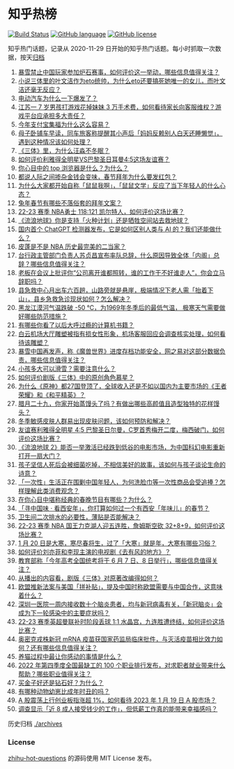 # 知乎热榜
[![Build Status](https://github.com/ToWeLong/zhihu-hot-questions/workflows/CI/badge.svg)](https://github.com/ToWeLong/zhihu-hot-questions/actions)
[![GitHub language](https://img.shields.io/badge/language-golang-orange.svg)](https://golang.org/)
[![GitHub license](https://img.shields.io/github/license/ToWeLong/zhihu-hot-questions)](https://github.com/ToWeLong/zhihu-hot-questions/blob/main/LICENSE)

知乎热门话题，记录从 2020-11-29 日开始的知乎热门话题。每小时抓取一次数据，按天[归档](./archives)

<!-- BEGIN -->

1. [暴雪禁止中国玩家参加炉石赛事，如何评价这一举动，哪些信息值得关注？](https://www.zhihu.com/question/579716358)
1. [小说三体里的叶文洁作为eto统帅，为什么eto还要搞死她唯一的女儿，而叶文洁还毫无反应？](https://www.zhihu.com/question/579466264)
1. [电动汽车为什么一下爆发了？](https://www.zhihu.com/question/562563592)
1. [江苏一 7 岁男孩打游戏花掉妹妹 3 万手术费，如何看待家长向客服维权？游戏平台应承担多大责任？](https://www.zhihu.com/question/579608303)
1. [今年支付宝集福为什么这么容易？](https://www.zhihu.com/question/514203060)
1. [母子卧铺车早读，同车旅客称提醒其小声后「妈妈反赖别人白天还睡懒觉」，遇到这种情况该如何处理？](https://www.zhihu.com/question/579541885)
1. [《三体》里，为什么汪淼不冬眠？](https://www.zhihu.com/question/579214410)
1. [如何评价利雅得全明星VS巴黎圣日耳曼4:5这场友谊赛？](https://www.zhihu.com/question/579660158)
1. [你心目中的 top 浏览器是什么？为什么？](https://www.zhihu.com/question/576419906)
1. [都说人际之间掺杂金钱会变味，春节拜年为什么要发红包？](https://www.zhihu.com/question/579245461)
1. [为什么大家都开始自称「鼠鼠我啊」，「鼠鼠文学」反应了当下年轻人的什么心态？](https://www.zhihu.com/question/578478410)
1. [兔年春节有哪些不落俗套的拜年文案？](https://www.zhihu.com/question/536014614)
1. [22-23 赛季 NBA勇士 118:121 凯尔特人，如何评价这场比赛？](https://www.zhihu.com/question/579672867)
1. [《流浪地球》你是支持「火种计划」还是牺牲空间站去救地球？](https://www.zhihu.com/question/311254196)
1. [国内首个 ChatGPT 检测器发布，它是如何区别人类与 AI 的？我们还能做什么？](https://www.zhihu.com/question/578268304)
1. [皮蓬是不是 NBA 历史最完美的二当家？](https://www.zhihu.com/question/340450570)
1. [台行政主管部门负责人苏贞昌宣布率队总辞，什么原因导致全体「内阁」总辞？哪些信息值得关注？](https://www.zhihu.com/question/579621209)
1. [老板在会议上批评你“公司离开谁都照转，谁的工作干不好谁走人”，你会立马辞职吗？](https://www.zhihu.com/question/364408444)
1. [县急救中心月出车六百趟，山路旁就是悬崖，极端情况下老人需「抬着下山」，县乡急救急诊现状如何？怎么解决？](https://www.zhihu.com/question/579445097)
1. [黑龙江漠河气温跌破 -50 ℃，为1969年冬季后的最低气温， 极寒天气需要做好哪些防范措施？](https://www.zhihu.com/question/579680069)
1. [有哪些你看了以后大呼过瘾的计算机书籍？](https://www.zhihu.com/question/531662635)
1. [白云机场大厅雕塑被指有损女性形象，机场客服回应会调查核实处理，如何看待该雕塑？](https://www.zhihu.com/question/579403253)
1. [暴雪中国再发声，称《魔兽世界》进度存档功能安全，网之易对这部分数据负责，哪些信息值得关注？](https://www.zhihu.com/question/579615063)
1. [小孩多大可以滑雪？需要注意什么？](https://www.zhihu.com/question/576772002)
1. [如何评价剧版《三体》中的原创角色慕星？](https://www.zhihu.com/question/579086916)
1. [为什么《原神》都27国登顶了，全球收入还是不如以国内为主要市场的《王者荣耀》和《和平精英》？](https://www.zhihu.com/question/579334271)
1. [腊月二十九，你家开始蒸馒头了吗？有做出哪些高颜值且造型独特的花样馒头？](https://www.zhihu.com/question/579335148)
1. [冬季敏感皮肤人群易出现皮肤问题，该如何预防和解决？](https://www.zhihu.com/question/579639798)
1. [友谊赛利雅得全明星 4:5 巴黎圣日尔曼，C罗首秀梅开二度，梅西破门，如何评价这场比赛？](https://www.zhihu.com/question/579660493)
1. [《流浪地球 2》能否一举激活已经跌到低谷的电影市场，为中国科幻电影重新打开一扇大门？](https://www.zhihu.com/question/579247002)
1. [孩子坚信人死后会被细菌吃掉，不相信美好的故事，该如何与孩子谈论生命的诗意？](https://www.zhihu.com/question/522395204)
1. [「一次性」生活正在围剿中国年轻人，为何洗脸巾等一次性商品会受追捧？怎样理解此类消费观念？](https://www.zhihu.com/question/579603503)
1. [在你心目中堪称经典的春晚节目有哪些？为什么？](https://www.zhihu.com/question/579061101)
1. [「寻中国味 · 看西安年」，你打算如何过一个有西安「年味儿」的春节？](https://www.zhihu.com/question/579044062)
1. [卫生间二次排水的必要性，薄贴是否能解决？](https://www.zhihu.com/question/532052949)
1. [22-23 赛季 NBA 国王力克湖人迎五连胜，詹姆斯空砍 32+8+9，如何评价这场比赛？](https://www.zhihu.com/question/579548942)
1. [1 月 20 日是大寒，寒尽春将生，过了「大寒」就是年，大寒有哪些习俗？](https://www.zhihu.com/question/579647696)
1. [如何评价刘亦菲和李现主演的电视剧《去有风的地方》？](https://www.zhihu.com/question/578496724)
1. [教育部称「今年高考全国统考将于 6 月 7 日、8 日举行」，哪些信息值得关注？](https://www.zhihu.com/question/579610812)
1. [从播出的内容看，剧版《三体》对原著改编得如何？](https://www.zhihu.com/question/578882995)
1. [欧盟推新法案与美国「拼补贴」，提及中国时称欧盟需要与中国合作，这意味着什么？](https://www.zhihu.com/question/579383268)
1. [深圳一医院一周内接收数十个脑炎患者，均与新冠病毒有关，「新冠脑炎」会成为下一轮感染中的主要症状吗？](https://www.zhihu.com/question/579619998)
1. [22-23 赛季英超曼联补时阶段丢球 1:1 水晶宫，九连胜遭终结，如何评价这场比赛？](https://www.zhihu.com/question/579494334)
1. [奥密克戎株新冠 mRNA 疫苗获国家药监局临床批件，与灭活疫苗相比效力如何？还有哪些信息值得关注？](https://www.zhihu.com/question/579740174)
1. [养猫过程中最让你感动的事情是什么？](https://www.zhihu.com/question/547633054)
1. [2022 年第四季度全国最缺工的 100 个职业排行发布，对求职者就业带来什么帮助？哪些职业值得关注？](https://www.zhihu.com/question/579423382)
1. [买金子好还是钻石好？为什么？](https://www.zhihu.com/question/575217227)
1. [有哪种动物幼崽比成年时丑的吗？](https://www.zhihu.com/question/579030261)
1. [A 股震荡上行创业板指涨超 1%，如何看待 2023 年 1 月 19 日 A 股市场？](https://www.zhihu.com/question/579569960)
1. [调查显示「近 8 成人接受钱少的工作」，但低薪工作真的能带来幸福感吗？](https://www.zhihu.com/question/579241893)

<!-- END -->

历史归档 [./archives](./archives)


### License
[zhihu-hot-questions](https://github.com/towelong/zhihu-hot-questions) 的源码使用 MIT License 发布。
